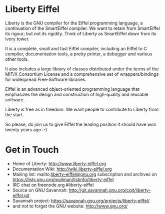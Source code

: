 Liberty Eiffel
==============

Liberty is the GNU compiler for the Eiffel programming language, a
continuation of the SmartEiffel compiler. We want to retain from
SmartEiffel its rigour; but not its rigidity. Think of Liberty as
SmartEiffel down from its ivory tower.

It is a complete, small and fast Eiffel compiler, including an
Eiffel to C compiler, documentation tools, a pretty printer, a
debugger and various other tools.

It also includes a large library of classes distributed under the
terms of the MIT/X Consortium License and a comprehensive set of
wrappers/bindings for widespread Free-Software libraries.

Eiffel is an advanced object-oriented programming language that
emphasizes the design and construction of high-quality and reusable
software. 

Liberty is free as in freedom. We want people to contribute to Liberty
from the start.

So please, do join us to give Eiffel the leading position it should
have won twenty years ago :-)

Get in Touch
============
 * Home of Liberty: http://www.liberty-eiffel.org
 * Documentation Wiki: http://wiki.liberty-eiffel.org
 * Mailing list: mailto:liberty-eiffel@gnu.org subscription and
   archives on https://lists.gnu.org/mailman/listinfo/liberty-eiffel
 * IRC chat on freenode.org #liberty-eiffel
 * Source on GNU Savannah: http://git.savannah.gnu.org/cgit/liberty-eiffel.git
 * Savannah project: https://savannah.gnu.org/projects/liberty-eiffel/
 * and not to forget the GNU website: http://www.gnu.org/
